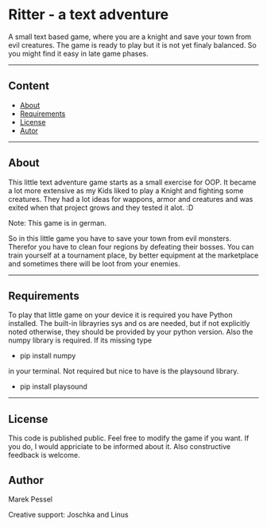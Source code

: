 # Ritter - a text adventure

A small text based game, where you are a knight and save your town from evil creatures. The game is ready to play but it is not yet finaly balanced. So you might find it easy in late game phases.

---

## Content

- [About](#about)
- [Requirements](#requirements)
- [License](#license)
- [Autor](#autor)

---

## About

This little text adventure game starts as a small exercise for OOP.
It became a lot more extensive as my Kids liked to play a Knight and 
fighting some creatures. They had a lot ideas for wappons, armor and creatures and was exited when that project grows and they tested it alot. :D

Note: This game is in german.

So in this little game you have to save your town from evil monsters. Therefor you have to clean four regions by defeating their bosses. You can train yourself at a tournament place, by better equipment at the marketplace and sometimes there will be loot from your enemies.

---

## Requirements

To play that little game on your device it is required you have Python installed.
The built-in librayries sys and os are needed, but if not explicitly noted otherwise, they should be provided by your python version.
Also the numpy library is required. If its missing type

- pip install numpy

in your terminal.
Not required but nice to have is the playsound library.

- pip install playsound

---

## License

This code is published public. Feel free to modify the game if you want. If you do, I would appriciate to be informed about it. Also constructive feedback is welcome.

## Author

Marek Pessel

Creative support: Joschka and Linus